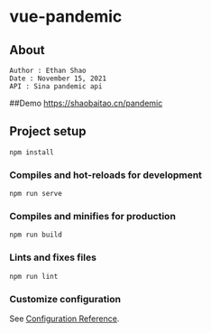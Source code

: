 # vue-pandemic
## About
```
Author : Ethan Shao
Date : November 15, 2021
API : Sina pandemic api

```
##Demo
https://shaobaitao.cn/pandemic
## Project setup
```
npm install
```

### Compiles and hot-reloads for development
```
npm run serve
```

### Compiles and minifies for production
```
npm run build
```

### Lints and fixes files
```
npm run lint
```

### Customize configuration
See [Configuration Reference](https://cli.vuejs.org/config/).